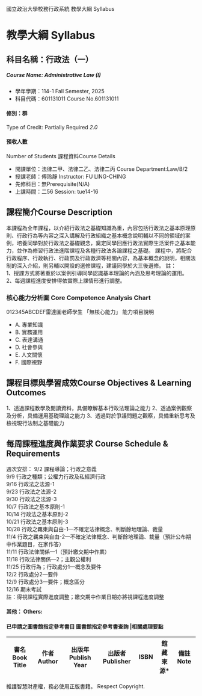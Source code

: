 國立政治大學校務行政系統 教學大綱 Syllabus
# 教學大綱 Syllabus
##  科目名稱：行政法（一）
#####  Course Name: Administrative Law (I)
  * 學年學期：114-1 Fall Semester, 2025 
  * 科目代碼：601131011 Course No.601131011
#### 修別：群
Type of Credit: Partially Required 
_2.0_
#### 預收人數
Number of Students
課程資料Course Details
  * 開課單位：法律二甲、法律二乙、法律二丙 Course Department:Law/B/2 
  * 授課老師：傅玲靜 Instructor: FU LING-CHING 
  * 先修科目：無Prerequisite(N/A)
  * 上課時間：二56 Session: tue14-16
##  課程簡介Course Description
本課程為全年課程，以介紹行政法之基礎知識為重，內容包括行政法之基本原理原則、行政行為等內容之深入講解及行政組織之基本概念說明輔以不同的領域的案例，培養同學對於行政法之基礎觀念，奠定同學回應行政法實際生活案件之基本能力，並作為修習行政法進階課程及各種行政法各論課程之基礎。
課程中，將配合行政程序、行政執行、行政罰及行政救濟等相關內容，為基本概念的說明，相關法制的深入介紹，則另輔以開設的選修課程，建議同學於大三後選修。
註：  
1、授課方式將著重於以案例引導同學認識基本理論的內涵及思考理論的運用。
2、每週課程進度安排得依實際上課情形進行調整。
###  核心能力分析圖 Core Competence Analysis Chart
012345ABCDEF雷達圖老師學生
「無核心能力」 
能力項目說明
  * A. 專業知識
  * B. 實務運用
  * C. 表達溝通
  * D. 社會參與
  * E. 人文關懷
  * F. 國際視野
##  課程目標與學習成效Course Objectives & Learning Outcomes 
1、透過課程教學及閱讀資料，具備瞭解基本行政法理論之能力
2、透過案例觀察及分析，具備運用基礎理論之能力
3、透過對於爭議問題之觀察，具備重新思考及檢視現行法制之基礎能力
##  每周課程進度與作業要求 Course Schedule & Requirements
週次安排：
9/2 課程導論；行政之意義  
9/9 行政之種類；公權力行政及私經濟行政  
9/16 行政法之法源-1  
9/23 行政法之法源-2  
9/30 行政法之法源-3  
10/7 行政法之基本原則-1  
10/14 行政法之基本原則-2  
10/21 行政法之基本原則-3  
10/28 行政之羈束與自由-1—不確定法律概念、判斷餘地理論、裁量  
11/4 行政之羈束與自由-2—不確定法律概念、判斷餘地理論、裁量（預計公布期中作業題目，在家作答）  
11/11 行政法律關係—1（預計繳交期中作業）  
11/18 行政法律關係—2；主觀公權利  
11/25 行政行為；行政處分1—概念及要件  
12/2 行政處分2—要件  
12/9 行政處分3—要件；概念區分  
12/16 期末考試  
註：得視課程實際進度調整；繳交期中作業日期亦將視課程進度調整
####  其他： Others:
####  已申請之圖書館指定參考書目  圖書館指定參考書查詢 |相關處理要點
書名 Book Title |  作者 Author |  出版年 Publish Year |  出版者 Publisher |  ISBN  |  館藏來源* |  備註 Note  
---|---|---|---|---|---|---  
維護智慧財產權，務必使用正版書籍。 Respect Copyright.